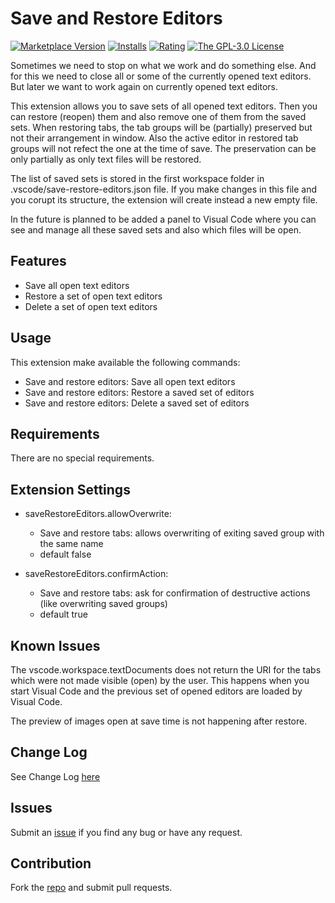 # Save and Restore Editors

[![Marketplace Version](https://vsmarketplacebadge.apphb.com/version/iulian-radu-at.save-restore-editors.svg)](https://marketplace.visualstudio.com/items?itemName=iulian-radu-at.save-restore-editors)
[![Installs](https://vsmarketplacebadge.apphb.com/installs/iulian-radu-at.save-restore-editors.svg)](https://marketplace.visualstudio.com/items?itemName=iulian-radu-at.save-restore-editors)
[![Rating](https://vsmarketplacebadge.apphb.com/rating/iulian-radu-at.save-restore-editors.svg)](https://marketplace.visualstudio.com/items?itemName=iulian-radu-at.save-restore-editors)
<a href="http://opensource.org/licenses/GPL-3.0" target="_blank" rel="noreferrer noopener"><img src="https://img.shields.io/badge/license-GPL-orange.svg?color=blue&amp;style=flat-square" alt="The GPL-3.0 License"></a>

Sometimes we need to stop on what we work and do something else.
And for this we need to close all or some of the currently opened text editors.
But later we want to work again on currently opened text editors.

This extension allows you to save sets of all opened text editors.
Then you can restore (reopen) them and also remove one of them from the saved sets.
When restoring tabs, the tab groups will be (partially) preserved but not their arrangement in window.
Also the active editor in restored tab groups will not refect the one at the time of save.
The preservation can be only partially as only text files will be restored.

The list of saved sets is stored in the first workspace folder in .vscode/save-restore-editors.json file.
If you make changes in this file and you corupt its structure, the extension will create instead a new empty file.

In the future is planned to be added a panel to Visual Code where you can see and manage all these
saved sets and also which files will be open.

## Features

- Save all open text editors
- Restore a set of open text editors
- Delete a set of open text editors

## Usage

This extension make available the following commands:

- Save and restore editors: Save all open text editors
- Save and restore editors: Restore a saved set of editors
- Save and restore editors: Delete a saved set of editors

## Requirements

There are no special requirements.

## Extension Settings

- saveRestoreEditors.allowOverwrite:

  - Save and restore tabs: allows overwriting of exiting saved group with the same name
  - default false

- saveRestoreEditors.confirmAction:

  - Save and restore tabs: ask for confirmation of destructive actions (like overwriting saved groups)
  - default true

## Known Issues

The vscode.workspace.textDocuments does not return the URI for the tabs which were not made visible (open) by the user.
This happens when you start Visual Code and the previous set of opened editors are loaded by Visual Code.

The preview of images open at save time is not happening after restore.

## Change Log

See Change Log [here](CHANGELOG.md)

## Issues

Submit an [issue](https://github.com/iulian-radu-at/save-restore-editors/issues) if you find any bug or have any request.

## Contribution

Fork the [repo](https://github.com/iulian-radu-at/save-restore-editors) and submit pull requests.
